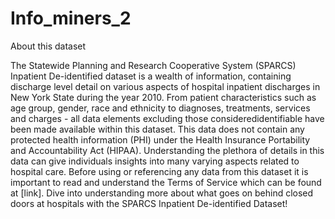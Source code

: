# Info_miners_2

About this dataset


The Statewide Planning and Research Cooperative System (SPARCS) Inpatient De-identified dataset is a wealth of information, containing discharge level detail on various aspects of hospital inpatient discharges in New York State during the year 2010. From patient characteristics such as age group, gender, race and ethnicity to diagnoses, treatments, services and charges - all data elements excluding those consideredidentifiable have been made available within this dataset. This data does not contain any protected health information (PHI) under the Health Insurance Portability and Accountability Act (HIPAA). Understanding the plethora of details in this data can give individuals insights into many varying aspects related to hospital care. Before using or referencing any data from this dataset it is important to read and understand the Terms of Service which can be found at [link]. Dive into understanding more about what goes on behind closed doors at hospitals with the SPARCS Inpatient De-identified Dataset!
